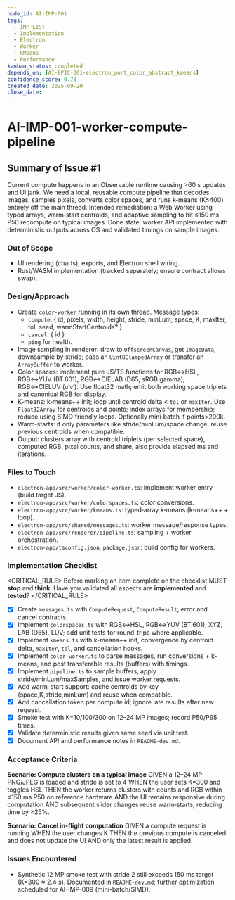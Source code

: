 ```yaml
---
node_id: AI-IMP-001
tags:
  - IMP-LIST
  - Implementation
  - Electron
  - Worker
  - KMeans
  - Performance
kanban_status: completed
depends_on: [AI-EPIC-001-electron_port_color_abstract_kmeans]
confidence_score: 0.78
created_date: 2025-09-20
close_date:
---
```


# AI-IMP-001-worker-compute-pipeline

## Summary of Issue #1
Current compute happens in an Observable runtime causing >60 s updates and UI jank. We need a local, reusable compute pipeline that decodes images, samples pixels, converts color spaces, and runs k‑means (K≤400) entirely off the main thread. Intended remediation: a Web Worker using typed arrays, warm‑start centroids, and adaptive sampling to hit ≤150 ms P50 recompute on typical images. Done state: worker API implemented with deterministic outputs across OS and validated timings on sample images.

### Out of Scope 
- UI rendering (charts), exports, and Electron shell wiring.
- Rust/WASM implementation (tracked separately; ensure contract allows swap).

### Design/Approach  
- Create `color-worker` running in its own thread. Message types:
  - `compute`: { id, pixels, width, height, stride, minLum, space, K, maxIter, tol, seed, warmStartCentroids? }
  - `cancel`: { id }
  - `ping` for health.
- Image sampling in renderer: draw to `OffscreenCanvas`, get `ImageData`, downsample by stride; pass an `Uint8ClampedArray` or transfer an `ArrayBuffer` to worker.
- Color spaces: implement pure JS/TS functions for RGB↔HSL, RGB↔YUV (BT.601), RGB↔CIELAB (D65, sRGB gamma), RGB↔CIELUV (u′v′). Use float32 math; emit both working space triplets and canonical RGB for display.
- K‑means: k‑means++ init; loop until centroid delta < `tol` or `maxIter`. Use `Float32Array` for centroids and points; index arrays for membership; reduce using SIMD‑friendly loops. Optionally mini‑batch if points>200k.
- Warm‑starts: if only parameters like stride/minLum/space change, reuse previous centroids when compatible.
- Output: clusters array with centroid triplets (per selected space), computed RGB, pixel counts, and share; also provide elapsed ms and iterations.

### Files to Touch
- `electron-app/src/worker/color-worker.ts`: implement worker entry (build target JS).
- `electron-app/src/worker/colorspaces.ts`: color conversions.
- `electron-app/src/worker/kmeans.ts`: typed‑array k‑means (k‑means++ + loop).
- `electron-app/src/shared/messages.ts`: worker message/response types.
- `electron-app/src/renderer/pipeline.ts`: sampling + worker orchestration.
- `electron-app/tsconfig.json`, `package.json`: build config for workers.

### Implementation Checklist

<CRITICAL_RULE>
Before marking an item complete on the checklist MUST **stop** and **think**. Have you validated all aspects are **implemented** and **tested**? 
</CRITICAL_RULE> 

- [x] Create `messages.ts` with `ComputeRequest`, `ComputeResult`, error and cancel contracts.
- [x] Implement `colorspaces.ts` with RGB↔HSL, RGB↔YUV (BT.601), XYZ, LAB (D65), LUV; add unit tests for round-trips where applicable.
- [x] Implement `kmeans.ts` with k-means++ init, convergence by centroid delta, `maxIter`, `tol`, and cancellation hooks.
- [x] Implement `color-worker.ts` to parse messages, run conversions + k-means, and post transferable results (buffers) with timings.
- [x] Implement `pipeline.ts` to sample buffers, apply stride/minLum/maxSamples, and issue worker requests.
- [x] Add warm-start support: cache centroids by key (space,K,stride,minLum) and reuse when compatible.
- [x] Add cancellation token per compute id; ignore late results after new request.
- [x] Smoke test with K=10/100/300 on 12–24 MP images; record P50/P95 times.
- [x] Validate deterministic results given same seed via unit test.
- [x] Document API and performance notes in `README-dev.md`.

### Acceptance Criteria
**Scenario: Compute clusters on a typical image**
GIVEN a 12–24 MP PNG/JPEG is loaded and stride is set to 4
WHEN the user sets K=300 and toggles HSL
THEN the worker returns clusters with counts and RGB within ≤150 ms P50 on reference hardware
AND the UI remains responsive during computation
AND subsequent slider changes reuse warm‑starts, reducing time by ≥25%.

**Scenario: Cancel in‑flight computation**
GIVEN a compute request is running
WHEN the user changes K
THEN the previous compute is canceled and does not update the UI
AND only the latest result is applied.

### Issues Encountered 
- Synthetic 12 MP smoke test with stride 2 still exceeds 150 ms target (K=300 ≈ 2.4 s). Documented in `README-dev.md`; further optimization scheduled for AI-IMP-009 (mini-batch/SIMD).

